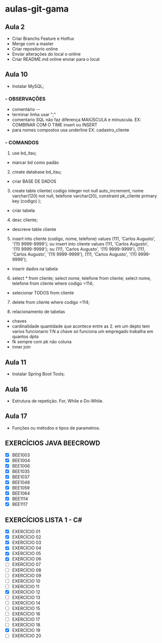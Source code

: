 # aulas-git-gama

## Aula 2

- Criar Branchs Feature e Hotfux
- Merge com a master
- Criar repositorio online
- Enviar alterações do local o online
- Criar README.md online enviar para o local

## Aula 10

- Instalar MySQL;

### - **OBSERVAÇÕES**

- comentário --
- terminar linha usar ";"
- comentario SQL não faz diferença MAIÚSCULA e minuscula. EX: COMBINAR COM O TIME insert ou INSERT
- para nomes compostos usa underline EX: cadastro_cliente

### - **COMANDOS**

1. use bd_itau;

- marcar bd como padão

2. create database bd_itau;

- criar BASE DE DADOS

3. create table cliente(
   codigo integer not null auto_increment,
   nome varchar(120) not null,
   telefone varchar(20),
   constraint pk_cliente primary key (codigo)
   );

- criar tabela

4. desc cliente;

- descreve table cliente

5. insert into cliente (codigo, nome, telefone) values (111, 'Carlos Augusto', '(11) 9999-9999');
   ou
   insert into cliente values (111, 'Carlos Augusto', '(11) 9999-9999');
   ou
   (111, 'Carlos Augusto', '(11) 9999-9999'), (111, 'Carlos Augusto', '(11) 9999-9999'),
   (111, 'Carlos Augusto', '(11) 9999-9999');

- inserir dados na tabela

6. select \* from cliente;
   select nome, telefone from cliente;
   select nome, telefone from cliente where codigo =114;

- selecionar TODOS from cliente

7. delete from cliente where codigo =114;

8. relacionamento de tabelas

- chaves
- cardinalidade quantidade que acontece entre as 2. em um depto tem varios funcionario 1:N a chave só funciona
  um empregado trabalha em quantos dpta
- fk sempre com pk não coluna
- inner join

## Aula 11

- Instalar Spring Boot Tools;

## Aula 16

- Estrutura de repetição. For, While e Do-While.

## Aula 17

- Funções ou métodos e tipos de parametros.

## EXERCÍCIOS JAVA BEECROWD

- [x] BEE1003
- [x] BEE1004
- [x] BEE1006
- [x] BEE1035
- [x] BEE1037
- [x] BEE1048
- [x] BEE1059
- [x] BEE1064
- [x] BEE1114
- [x] BEE1117

## EXERCÍCIOS LISTA 1 - C#

- [x] EXERCÍCIO 01
- [x] EXERCÍCIO 02
- [x] EXERCÍCIO 03
- [x] EXERCÍCIO 04
- [x] EXERCÍCIO 05
- [x] EXERCÍCIO 06
- [ ] EXERCÍCIO 07
- [ ] EXERCÍCIO 08
- [ ] EXERCÍCIO 09
- [ ] EXERCÍCIO 10
- [ ] EXERCÍCIO 11
- [x] EXERCÍCIO 12
- [ ] EXERCÍCIO 13
- [ ] EXERCÍCIO 14
- [ ] EXERCÍCIO 15
- [ ] EXERCÍCIO 16
- [ ] EXERCÍCIO 17
- [ ] EXERCÍCIO 18
- [x] EXERCÍCIO 19
- [ ] EXERCÍCIO 20
